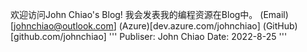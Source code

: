 欢迎访问John Chiao's Blog!
我会发表我的编程资源在Blog中。
(Email)[johnchiao@outlook.com]
(Azure)[dev.azure.com/johnchiao]
(GitHub)[github.com/johnchiao]
'''
Publiser: John Chiao
Date: 2022-8-25
''' 